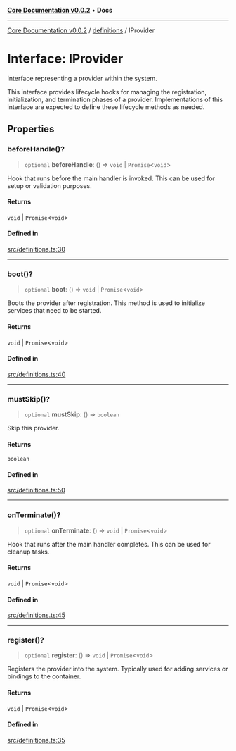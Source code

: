 [**Core Documentation v0.0.2**](../../README.md) • **Docs**

***

[Core Documentation v0.0.2](../../modules.md) / [definitions](../README.md) / IProvider

# Interface: IProvider

Interface representing a provider within the system.

This interface provides lifecycle hooks for managing the registration,
initialization, and termination phases of a provider. Implementations
of this interface are expected to define these lifecycle methods as needed.

## Properties

### beforeHandle()?

> `optional` **beforeHandle**: () => `void` \| `Promise`\<`void`\>

Hook that runs before the main handler is invoked. This can be used for setup or validation purposes.

#### Returns

`void` \| `Promise`\<`void`\>

#### Defined in

[src/definitions.ts:30](https://github.com/stonemjs/core/blob/aa2a76ee3b0b5f73fa20c9cec0decb9263cddbc2/src/definitions.ts#L30)

***

### boot()?

> `optional` **boot**: () => `void` \| `Promise`\<`void`\>

Boots the provider after registration. This method is used to initialize services that need to be started.

#### Returns

`void` \| `Promise`\<`void`\>

#### Defined in

[src/definitions.ts:40](https://github.com/stonemjs/core/blob/aa2a76ee3b0b5f73fa20c9cec0decb9263cddbc2/src/definitions.ts#L40)

***

### mustSkip()?

> `optional` **mustSkip**: () => `boolean`

Skip this provider.

#### Returns

`boolean`

#### Defined in

[src/definitions.ts:50](https://github.com/stonemjs/core/blob/aa2a76ee3b0b5f73fa20c9cec0decb9263cddbc2/src/definitions.ts#L50)

***

### onTerminate()?

> `optional` **onTerminate**: () => `void` \| `Promise`\<`void`\>

Hook that runs after the main handler completes. This can be used for cleanup tasks.

#### Returns

`void` \| `Promise`\<`void`\>

#### Defined in

[src/definitions.ts:45](https://github.com/stonemjs/core/blob/aa2a76ee3b0b5f73fa20c9cec0decb9263cddbc2/src/definitions.ts#L45)

***

### register()?

> `optional` **register**: () => `void` \| `Promise`\<`void`\>

Registers the provider into the system. Typically used for adding services or bindings to the container.

#### Returns

`void` \| `Promise`\<`void`\>

#### Defined in

[src/definitions.ts:35](https://github.com/stonemjs/core/blob/aa2a76ee3b0b5f73fa20c9cec0decb9263cddbc2/src/definitions.ts#L35)
